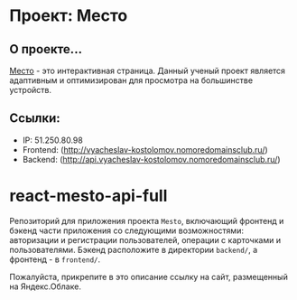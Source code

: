 # Проект: Место

## О проекте...
[Место](https://kostolomovvyacheslav.github.io/mesto-react/) - это интерактивная страница. Данный ученый проект является адаптивным и оптимизирован для просмотра на большинстве устройств.

## Ссылки:
* IP: 51.250.80.98
* Frontend: (http://vyacheslav-kostolomov.nomoredomainsclub.ru/)
* Backend: (http://api.vyacheslav-kostolomov.nomoredomainsclub.ru/)


# react-mesto-api-full
Репозиторий для приложения проекта `Mesto`, включающий фронтенд и бэкенд части приложения со следующими возможностями: авторизации и регистрации пользователей, операции с карточками и пользователями. Бэкенд расположите в директории `backend/`, а фронтенд - в `frontend/`. 
  
Пожалуйста, прикрепите в это описание ссылку на сайт, размещенный на Яндекс.Облаке.

